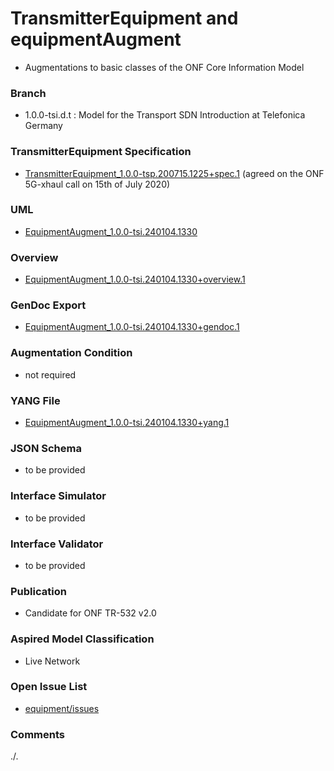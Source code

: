 # TransmitterEquipment and equipmentAugment
- Augmentations to basic classes of the ONF Core Information Model

### Branch
- 1.0.0-tsi.d.t : Model for the Transport SDN Introduction at Telefonica Germany

### TransmitterEquipment Specification
- [TransmitterEquipment_1.0.0-tsp.200715.1225+spec.1](./TransmitterEquipment_1.0.0-tsp.200715.1225+spec.1.pdf) (agreed on the ONF 5G-xhaul call on 15th of July 2020)

### UML
- [EquipmentAugment_1.0.0-tsi.240104.1330](./EquipmentAugment_1.0.0-tsi.240104.1330.zip)

### Overview 
- [EquipmentAugment_1.0.0-tsi.240104.1330+overview.1](./EquipmentAugment_1.0.0-tsi.240104.1330+overview.1.png)

### GenDoc Export
- [EquipmentAugment_1.0.0-tsi.240104.1330+gendoc.1](./EquipmentAugment_1.0.0-tsi.240104.1330+gendoc.1.docx)

### Augmentation Condition
- not required

### YANG File
- [EquipmentAugment_1.0.0-tsi.240104.1330+yang.1](./EquipmentAugment_1.0.0-tsi.240104.1330+yang.1.zip)

### JSON Schema
- to be provided

### Interface Simulator
- to be provided

### Interface Validator
- to be provided

### Publication
- Candidate for ONF TR-532 v2.0 

### Aspired Model Classification
- Live Network

### Open Issue List
- [equipment/issues](../../issues)

### Comments
./.
